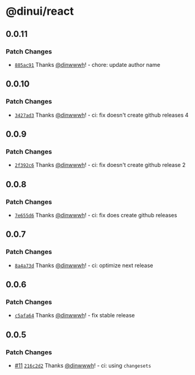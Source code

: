 # @dinui/react

## 0.0.11

### Patch Changes

- [`885ac91`](https://github.com/dinwwwh/dinui/commit/885ac915ab5101c0cc492f40d9798a12ae699352) Thanks [@dinwwwh](https://github.com/dinwwwh)! - chore: update author name

## 0.0.10

### Patch Changes

- [`3427ad3`](https://github.com/dinwwwh/dinui/commit/3427ad3c4cc76da0475c7a6437cc4049910a80e4) Thanks [@dinwwwh](https://github.com/dinwwwh)! - ci: fix doesn't create github releases 4

## 0.0.9

### Patch Changes

- [`2f392c6`](https://github.com/dinwwwh/dinui/commit/2f392c61028b065ce8cd93b3fdc693324cb856c4) Thanks [@dinwwwh](https://github.com/dinwwwh)! - ci: fix doesn't create github release 2

## 0.0.8

### Patch Changes

- [`7e655d6`](https://github.com/dinwwwh/dinui/commit/7e655d6661ce3e343ca4f0b2f58f279163383caf) Thanks [@dinwwwh](https://github.com/dinwwwh)! - ci: fix does create github releases

## 0.0.7

### Patch Changes

- [`8a4a73d`](https://github.com/dinwwwh/dinui/commit/8a4a73d0dd7f4a09176fa366faf26a4e105fc094) Thanks [@dinwwwh](https://github.com/dinwwwh)! - ci: optimize next release

## 0.0.6

### Patch Changes

- [`c5afa64`](https://github.com/dinwwwh/dinui/commit/c5afa64b7299d5dc0ebaa8adffd8694824a58bd4) Thanks [@dinwwwh](https://github.com/dinwwwh)! - fix stable release

## 0.0.5

### Patch Changes

- [#11](https://github.com/dinwwwh/dinui/pull/11) [`216c2d2`](https://github.com/dinwwwh/dinui/commit/216c2d2d8c67d648577cc5dd03d006e56ec902ea) Thanks [@dinwwwh](https://github.com/dinwwwh)! - ci: using `changesets`
